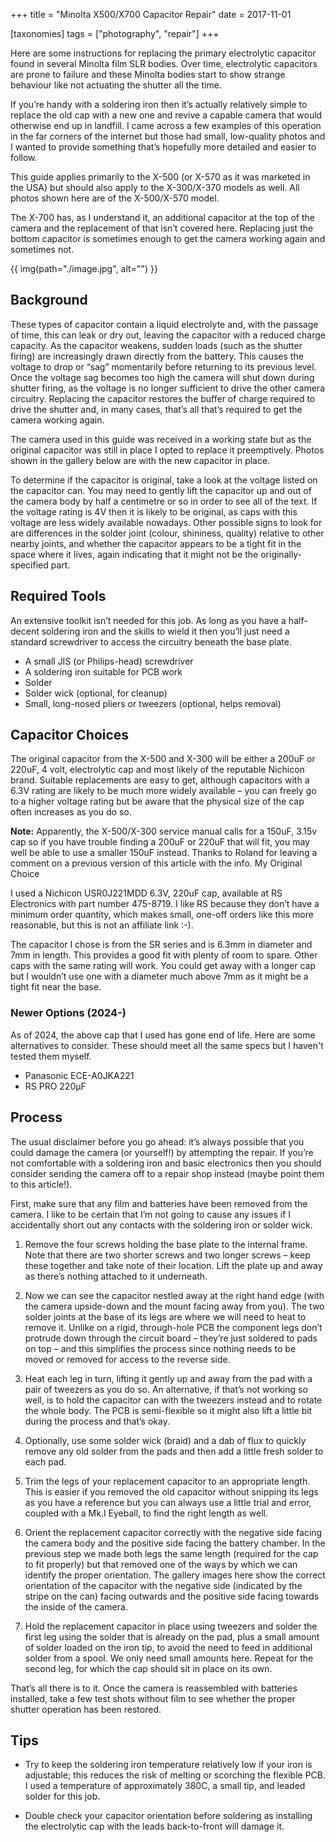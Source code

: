 +++
title = "Minolta X500/X700 Capacitor Repair"
date = 2017-11-01

[taxonomies]
tags = ["photography", "repair"]
+++

Here are some instructions for replacing the primary electrolytic capacitor found in several Minolta film SLR bodies. Over time, electrolytic capacitors are prone to failure and these Minolta bodies start to show strange behaviour like not actuating the shutter all the time. 

If you’re handy with a soldering iron then it’s actually relatively simple to replace the old cap with a new one and revive a capable camera that would otherwise end up in landfill. I came across a few examples of this operation in the far corners of the internet but those had small, low-quality photos and I wanted to provide something that’s hopefully more detailed and easier to follow. 

This guide applies primarily to the X-500 (or X-570 as it was marketed in the USA) but should also apply to the X-300/X-370 models as well. All photos shown here are of the X-500/X-570 model. 

The X-700 has, as I understand it, an additional capacitor at the top of the camera and the replacement of that isn’t covered here. Replacing just the bottom capacitor is sometimes enough to get the camera working again and sometimes not. 

<!-- more -->

{{ img(path="./image.jpg", alt="") }}

## Background

These types of capacitor contain a liquid electrolyte and, with the passage of time, this can leak or dry out, leaving the capacitor with a reduced charge capacity. As the capacitor weakens, sudden loads (such as the shutter firing) are increasingly drawn directly from the battery. This causes the voltage to drop or “sag” momentarily before returning to its previous level. Once the voltage sag becomes too high the camera will shut down during shutter firing, as the voltage is no longer sufficient to drive the other camera circuitry. Replacing the capacitor restores the buffer of charge required to drive the shutter and, in many cases, that’s all that’s required to get the camera working again. 

The camera used in this guide was received in a working state but as the original capacitor was still in place I opted to replace it preemptively. Photos shown in the gallery below are with the new capacitor in place. 

To determine if the capacitor is original, take a look at the voltage listed on the capacitor can. You may need to gently lift the capacitor up and out of the camera body by half a centimetre or so in order to see all of the text. If the voltage rating is 4V then it is likely to be original, as caps with this voltage are less widely available nowadays. Other possible signs to look for are differences in the solder joint (colour, shininess, quality) relative to other nearby joints, and whether the capacitor appears to be a tight fit in the space where it lives, again indicating that it might not be the originally-specified part.

## Required Tools

An extensive toolkit isn’t needed for this job. As long as you have a half-decent soldering iron and the skills to wield it then you’ll just need a standard screwdriver to access the circuitry beneath the base plate. 

- A small JIS (or Philips-head) screwdriver
- A soldering iron suitable for PCB work
- Solder
- Solder wick (optional, for cleanup)
- Small, long-nosed pliers or tweezers (optional, helps removal)

## Capacitor Choices

The original capacitor from the X-500 and X-300 will be either a 200uF or 220uF, 4 volt, electrolytic cap and most likely of the reputable Nichicon brand. Suitable replacements are easy to get, although capacitors with a 6.3V rating are likely to be much more widely available – you can freely go to a higher voltage rating but be aware that the physical size of the cap often increases as you do so. 

**Note:** Apparently, the X-500/X-300 service manual calls for a 150uF, 3.15v cap so if you have trouble finding a 200uF or 220uF that will fit, you may well be able to use a smaller 150uF instead. Thanks to Roland for leaving a comment on a previous version of this article with the info. 
My Original Choice

I used a Nichicon USR0J221MDD 6.3V, 220uF cap, available at RS Electronics with part number 475-8719. I like RS because they don’t have a minimum order quantity, which makes small, one-off orders like this more reasonable, but this is not an affiliate link :-). 

The capacitor I chose is from the SR series and is 6.3mm in diameter and 7mm in length. This provides a good fit with plenty of room to spare. Other caps with the same rating will work. You could get away with a longer cap but I wouldn’t use one with a diameter much above 7mm as it might be a tight fit near the base. 

### Newer Options (2024-)

As of 2024, the above cap that I used has gone end of life. Here are some alternatives to consider. These should meet all the same specs but I haven't tested them myself.

- Panasonic ECE-A0JKA221
- RS PRO 220μF

## Process
The usual disclaimer before you go ahead: it’s always possible that you could damage the camera (or yourself!) by attempting the repair. If you’re not comfortable with a soldering iron and basic electronics then you should consider sending the camera off to a repair shop instead (maybe point them to this article!).

First, make sure that any film and batteries have been removed from the camera. I like to be certain that I’m not going to cause any issues if I accidentally short out any contacts with the soldering iron or solder wick.

1. Remove the four screws holding the base plate to the internal frame. Note that there are two shorter screws and two longer screws – keep these together and take note of their location. Lift the plate up and away as there’s nothing attached to it underneath.

2. Now we can see the capacitor nestled away at the right hand edge (with the camera upside-down and the mount facing away from you). The two solder joints at the base of its legs are where we will need to heat to remove it. Unlike on a rigid, through-hole PCB the component legs don’t protrude down through the circuit board – they’re just soldered to pads on top – and this simplifies the process since nothing needs to be moved or removed for access to the reverse side.

3. Heat each leg in turn, lifting it gently up and away from the pad with a pair of tweezers as you do so. An alternative, if that’s not working so well, is to hold the capacitor can with the tweezers instead and to rotate the whole body. The PCB is semi-flexible so it might also lift a little bit during the process and that’s okay.

4. Optionally, use some solder wick (braid) and a dab of flux to quickly remove any old solder from the pads and then add a little fresh solder to each pad.

5. Trim the legs of your replacement capacitor to an appropriate length. This is easier if you removed the old capacitor without snipping its legs as you have a reference but you can always use a little trial and error, coupled with a Mk.I Eyeball, to find the right length as well.

6. Orient the replacement capacitor correctly with the negative side facing the camera body and the positive side facing the battery chamber. In the previous step we made both legs the same length (required for the cap to fit properly) but that removed one of the ways by which we can identify the proper orientation. The gallery images here show the correct orientation of the capacitor with the negative side (indicated by the stripe on the can) facing outwards and the positive side facing towards the inside of the camera.

7. Hold the replacement capacitor in place using tweezers and solder the first leg using the solder that is already on the pad, plus a small amount of solder loaded on the iron tip, to avoid the need to feed in additional solder from a spool. We only need small amounts here. Repeat for the second leg, for which the cap should sit in place on its own.

That’s all there is to it. Once the camera is reassembled with batteries installed, take a few test shots without film to see whether the proper shutter operation has been restored. 

## Tips

- Try to keep the soldering iron temperature relatively low if your iron is adjustable; this reduces the risk of melting or scorching the flexible PCB. I used a temperature of approximately 380C, a small tip, and leaded solder for this job.

- Double check your capacitor orientation before soldering as installing the electrolytic cap with the leads back-to-front will damage it.